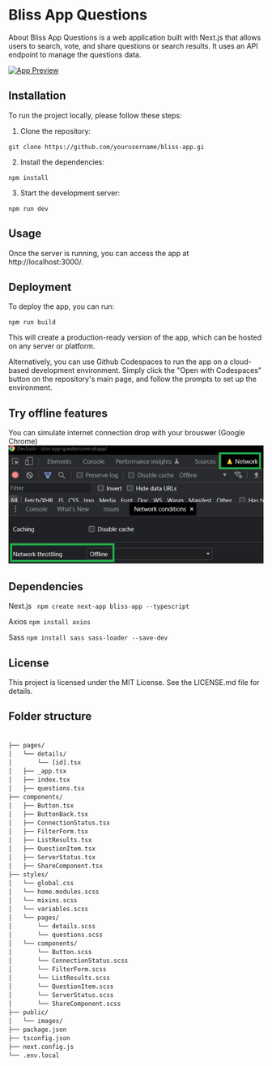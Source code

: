 # Bliss App Questions

About
Bliss App Questions is a web application built with Next.js that allows users to search, vote, and share questions or search results. It uses an API endpoint to manage the questions data.


<a href="https://bliss-app-questions.vercel.app/" target="_blank"><img src="/public/images/screen-project.gif" alt="App Preview"/></a>


## Installation
To run the project locally, please follow these steps:

1. Clone the repository:

```
git clone https://github.com/yourusername/bliss-app.gi
```

2. Install the dependencies:
```
npm install
```

3. Start the development server:
```
npm run dev
```

## Usage
Once the server is running, you can access the app at http://localhost:3000/.

## Deployment
To deploy the app, you can run:
```
npm run build
```
This will create a production-ready version of the app, which can be hosted on any server or platform.

Alternatively, you can use Github Codespaces to run the app on a cloud-based development environment. Simply click the "Open with Codespaces" button on the repository's main page, and follow the prompts to set up the environment.

## Try offline features
You can simulate internet connection drop with your brouswer (Google Chrome)
<img src="/public/images/fake-wifi.png" alt="Fake wifi"/>

## Dependencies

Next.js <code> npm create next-app bliss-app --typescript</code>

Axios <code>npm install axios</code>

Sass <code>npm install sass sass-loader --save-dev</code>

## License
This project is licensed under the MIT License. See the LICENSE.md file for details.


## Folder structure

<code>
├── pages/
│   └── details/
│       └── [id].tsx
│   ├── _app.tsx
│   ├── index.tsx
│   ├── questions.tsx
├── components/
│   ├── Button.tsx
│   ├── ButtonBack.tsx
│   ├── ConnectionStatus.tsx
│   ├── FilterForm.tsx
│   ├── ListResults.tsx
│   ├── QuestionItem.tsx
│   ├── ServerStatus.tsx
│   ├── ShareComponent.tsx
├── styles/
│   └── global.css
│   └── home.modules.scss
│   └── mixins.scss
│   └── variables.scss
│   └── pages/
│       └── details.scss
│       └── questions.scss
│   └── components/
│       └── Button.scss
│       └── ConnectionStatus.scss
│       └── FilterForm.scss
│       └── ListResults.scss
│       └── QuestionItem.scss
│       └── ServerStatus.scss
│       └── ShareComponent.scss
├── public/
│   └── images/
├── package.json
├── tsconfig.json
├── next.config.js
└── .env.local
</code>
